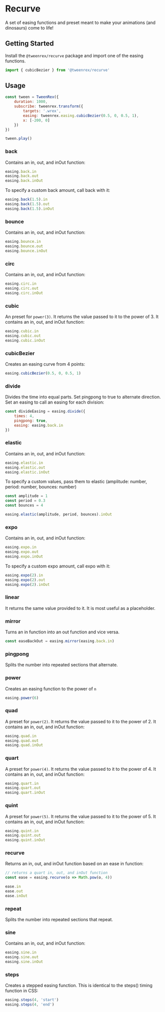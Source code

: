 # Recurve

A set of easing functions and preset meant to make your animations (and dinosaurs) come to life!

## Getting Started

Install the ```@tweenrex/recurve``` package and import one of the easing functions.

```js
import { cubicBezier } from '@tweenrex/recurve'
```

## Usage

```javascript
const tween = TweenRex({
    duration: 1000,
    subscribe: tweenrex.transform({
        targets: '.wrex',
        easing: tweenrex.easing.cubicBezier(0.5, 0, 0.5, 1),
        x: [-200, 0]
    })
})

tween.play()
```

### back

Contains an in, out, and inOut function:

```js
easing.back.in
easing.back.out
easing.back.inOut
```

To specify a custom back amount, call back with it:

```js
easing.back(1.5).in
easing.back(1.5).out
easing.back(1.5).inOut
```

### bounce

Contains an in, out, and inOut function:

```js
easing.bounce.in
easing.bounce.out
easing.bounce.inOut
```

### circ

Contains an in, out, and inOut function:

```js
easing.circ.in
easing.circ.out
easing.circ.inOut
```

### cubic

An preset for ```power(3)```.  It returns the value passed to it to the power of 3.
It contains an in, out, and inOut function:

```js
easing.cubic.in
easing.cubic.out
easing.cubic.inOut
```

### cubicBezier

Creates an easing curve from 4 points:

```js
easing.cubicBezier(0.5, 0, 0.5, 1)
```

### divide

Divides the time into equal parts.  Set pingpong to true to alternate direction.  Set an easing to call an easing for each division:

```js
const divideEasing = easing.divide({
    times: 4,
    pingpong: true,
    easing: easing.back.in
})
```

### elastic

Contains an in, out, and inOut function:

```js
easing.elastic.in
easing.elastic.out
easing.elastic.inOut
```

To specify a custom values, pass them to elastic (amplitude: number, period: number, bounces: number)

```js
const amplitude = 1
const period = 0.3
const bounces = 4

easing.elastic(amplitude, period, bounces).inOut
```

### expo

Contains an in, out, and inOut function:

```js
easing.expo.in
easing.expo.out
easing.expo.inOut
```

To specify a custom expo amount, call expo with it:

```js
easing.expo(2).in
easing.expo(2).out
easing.expo(2).inOut
```

### linear

It returns the same value provided to it.  It is most useful as a placeholder.

### mirror

Turns an in function into an out function and vice versa.

```js
const easeBackOut = easing.mirror(easing.back.in)
```

### pingpong

Splits the number into repeated sections that alternate.

### power

Creates an easing function to the power of ```n```

```js
easing.power(6)
```

### quad

A preset for ```power(2)```.  It returns the value passed to it to the power of 2.
It contains an in, out, and inOut function:

```js
easing.quad.in
easing.quad.out
easing.quad.inOut
```

### quart

A preset for ```power(4)```.  It returns the value passed to it to the power of 4.
It contains an in, out, and inOut function:

```js
easing.quart.in
easing.quart.out
easing.quart.inOut
```

### quint

A preset for ```power(5)```.  It returns the value passed to it to the power of 5.
It contains an in, out, and inOut function:

```js
easing.quint.in
easing.quint.out
easing.quint.inOut
```

### recurve

Returns an in, out, and inOut function based on an ease in function:

```js
// returns a quart in, out, and inOut function
const ease = easing.recurve(o => Math.pow(o, 4))

ease.in
ease.out
ease.inOut
```

### repeat

Splits the number into repeated sections that repeat.

### sine

Contains an in, out, and inOut function:

```js
easing.sine.in
easing.sine.out
easing.sine.inOut
```

### steps

Creates a stepped easing function.  This is identical to the steps() timing function in CSS:

```js
easing.steps(4, 'start')
easing.steps(4, 'end')
```
